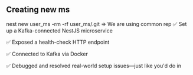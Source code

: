 ## Creating new ms
nest new user_ms
-rm -rf user_ms/.git => We are using common rep
✅ Set up a Kafka-connected NestJS microservice

✅ Exposed a health-check HTTP endpoint

✅ Connected to Kafka via Docker

✅ Debugged and resolved real-world setup issues—just like you'd do in